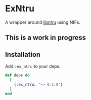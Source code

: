 # ExNtru

A wrapper around [libntru](https://github.com/tbuktu/libntru) using NIFs.

## This is a work in progress

## Installation

Add `:ex_ntru` to your deps.

```elixir
def deps do
  [
    {:ex_ntru, "~> 0.1.0"}
  ]
end
```
